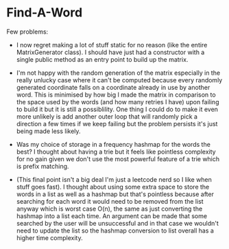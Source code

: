 # Find-A-Word
Few problems: 
- I now regret making a lot of stuff static for no reason (like the entire MatrixGenerator class). I should
have just had a constructor with a single public method as an entry point to build up the matrix.

- I'm not happy with the random generation of the matrix especially in the really unlucky case where 
it can't be computed because every randomly generated coordinate falls on a coordinate already in use by another word.
This is minimised by how big I made the matrix in comparison to the space used by the words (and how many retries I have)
upon failing to build it but it is still a possiblility. One thing I could do to make it even more unlikely is add another outer loop that will randomly pick a direction a few times if we keep failing but the problem persists it's just 
being made less likely. 

- Was my choice of storage in a frequency hashmap for the words the best? I thought about having a trie but it feels
like pointless complexity for no gain given we don't use the most powerful feature of a trie which is prefix matching.

- (This final point isn't a big deal I'm just a leetcode nerd so I like when stuff goes fast). I thought about using some extra space to store the words in a list as well as a hashmap but that's pointless because after searching for each word it would need to be removed from the list anyway which is worst case O(n), the same as just converting the hashmap into a list each time. An argument can be made that some searched by the user will be unsuccessful and in that case we wouldn't need to update the list so the hashmap conversion to list overall has a higher time complexity. 